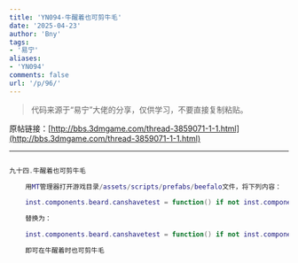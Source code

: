 ```yaml
---
title: 'YN094-牛醒着也可剪牛毛'
date: '2025-04-23'
author: 'Bny'
tags:
- '易宁'
aliases:
- 'YN094'
comments: false
url: '/p/96/'
---
```


> 代码来源于“易宁”大佬的分享，仅供学习，不要直接复制粘贴。

原帖链接：[http://bbs.3dmgame.com/thread-3859071-1-1.html](http://bbs.3dmgame.com/thread-3859071-1-1.html)

---

```lua  

九十四.牛醒着也可剪牛毛

	用MT管理器打开游戏目录/assets/scripts/prefabs/beefalo文件，将下列内容：

	inst.components.beard.canshavetest = function() if not inst.components.sleeper:IsAsleep() then return false, "AWAKEBEEFALO" end return true end

	替换为：

	inst.components.beard.canshavetest = function() if not inst.components.sleeper:IsAsleep() then return true, "AWAKEBEEFALO" end return true end

	即可在牛醒着时也可剪牛毛

```  

